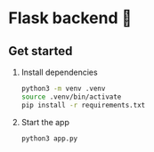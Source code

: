 # Flask backend 👋



## Get started

1. Install dependencies

   ```bash
   python3 -m venv .venv
   source .venv/bin/activate
   pip install -r requirements.txt
   ```

2. Start the app

   ```bash
   python3 app.py
   ```